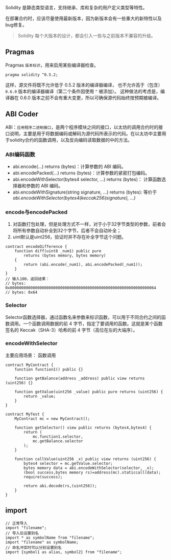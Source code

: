 Solidity 是静态类型语言，支持继承、库和复杂的用户定义类型等特性。

在部署合约时，应该尽量使用最新版本，因为新版本会有一些重大的新特性以及bug修复。

> Solidity 每个大版本的设计，都会引入一些与之前版本不兼容的升级。


## Pragmas

Pragmas `版本标识`，用来启用某些编译器检查。

```solidity
pragma solidity ^0.5.2;
```

这样，源文件将既不允许低于 0.5.2 版本的编译器编译， 也不允许高于（包含） `0.6.0` 版本的编译器编译（第二个条件因使用 `^` 被添加）。 这种做法的考虑是，编译器在 0.6.0 版本之前不会有重大变更，所以可确保源代码始终按预期被编译。

## ABI Coder

ABI：`应用程序二进制接口`，是两个程序模块之间的接口，以太坊的调用合约时的接口说明，主要是用于将数据编码或解码为源代码所表示的代码。在以太坊中主要用于solidity合约的函数调用，以及反向编码读取数据的中的方法。

### ABI编码函数

* abi.encode(…) returns (bytes)：计算参数的 ABI 编码。
* abi.encodePacked(…) returns (bytes)：计算参数的紧密打包编码。
* abi.encodeWithSelector(bytes4 selector, …) returns (bytes)： 计算函数选择器和参数的 ABI 编码。
* abi.encodeWithSignature(string signature, …) returns (bytes): 等价于 *abi.encodeWithSelector(bytes4(keccak256(signature), …)*

### encode与encodePacked

1. 对函数打包处理，但是处理方式不一样，对于小于32字节类型的参数，前者会将所有参数自动补全到32个字节，后者不会自动补全；
2. uint默认是uint256，验证时并不存在补全字节这个问题。

```solidity
contract encodeDifference {
    function diff(uint8 _num1) public pure
        returns (bytes memory, bytes memory)
    {
        return (abi.encode(_num1), abi.encodePacked(_num1));
    }
}
// 输入100，返回结果：
// bytes: 0x0000000000000000000000000000000000000000000000000000000000000064
// bytes: 0x64
```

### Selector

Selector函数选择器，通过函数名来参数来标识函数，可以用于不同合约之间的函数调用。一个函数调用数据的前 4 字节，指定了要调用的函数。这就是某个函数签名的 Keccak（SHA-3）哈希的前 4 字节（高位在左的大端序）。

### encodeWithSelector

主要应用场景： 函数调用

```solidity
contract MyContract {
    function function1() public {}

    function getBalance(address _address) public view returns (uint256) {}

    function getValue(uint256 _value) public pure returns (uint256) {
        return _value;
    }
}

contract MyTest {
    MyContract mc = new MyContract();

    function getSelector() view public returns (bytes4,bytes4) {
        return (
            mc.function1.selector,
            mc.getBalance.selector
        );
    } 

    function callValue(uint256 _x) public view returns (uint256) {
        bytes4 selector = mc.getValue.selector;
        bytes memory data = abi.encodeWithSelector(selector, _x);
        (bool success,bytes memory rs)=address(mc).staticcall(data);
        require(success);

        return abi.decode(rs,(uint256));
    }
}
```



## import

```solidity
// 正常导入
import "filename";
// 导入后设置别名
import * as symbolName from "filename";
import "filename" as symbolName;
// 命名冲突时可以分别设置别名
import {symbol1 as alias, symbol2} from "filename";
```



















